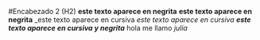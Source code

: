 #Encabezado 2 (H2)
__este texto aparece en negrita__
**este texto aparece en negrita**
_este texto aparece en cursiva
*este texto aparece en cursiva*
__*este texto aparece en cursiva y negrita*__
hola me llamo _julia_

